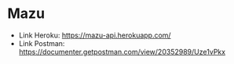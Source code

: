 # Mazu

- Link Heroku: https://mazu-api.herokuapp.com/
- Link Postman: https://documenter.getpostman.com/view/20352989/Uze1vPkx
